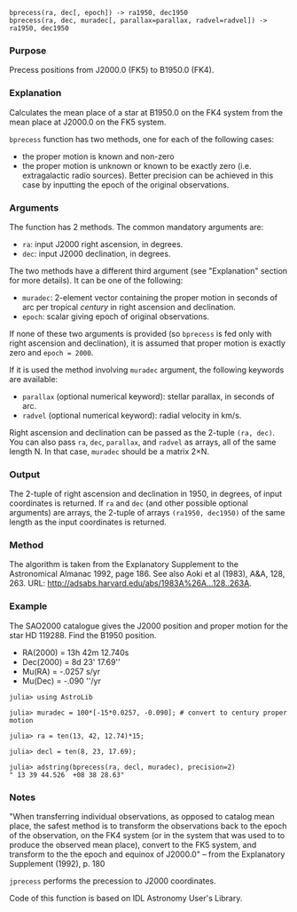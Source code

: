 ```
bprecess(ra, dec[, epoch]) -> ra1950, dec1950
bprecess(ra, dec, muradec[, parallax=parallax, radvel=radvel]) -> ra1950, dec1950
```

### Purpose

Precess positions from J2000.0 (FK5) to B1950.0 (FK4).

### Explanation

Calculates the mean place of a star at B1950.0 on the FK4 system from the mean place at J2000.0 on the FK5 system.

`bprecess` function has two methods, one for each of the following cases:

  * the proper motion is known and non-zero
  * the proper motion is unknown or known to be exactly zero (i.e. extragalactic radio sources).  Better precision can be achieved in this case by inputting the epoch of the original observations.

### Arguments

The function has 2 methods.  The common mandatory arguments are:

  * `ra`: input J2000 right ascension, in degrees.
  * `dec`: input J2000 declination, in degrees.

The two methods have a different third argument (see "Explanation" section for more details).  It can be one of the following:

  * `muradec`: 2-element vector containing the proper motion in seconds of arc per tropical *century* in right ascension and declination.
  * `epoch`: scalar giving epoch of original observations.

If none of these two arguments is provided (so `bprecess` is fed only with right ascension and declination), it is assumed that proper motion is exactly zero and `epoch = 2000`.

If it is used the method involving `muradec` argument, the following keywords are available:

  * `parallax` (optional numerical keyword): stellar parallax, in seconds of arc.
  * `radvel` (optional numerical keyword): radial velocity in km/s.

Right ascension and declination can be passed as the 2-tuple `(ra, dec)`.  You can also pass `ra`, `dec`, `parallax`, and `radvel` as arrays, all of the same length N.  In that case, `muradec` should be a matrix 2×N.

### Output

The 2-tuple of right ascension and declination in 1950, in degrees, of input coordinates is returned.  If `ra` and `dec` (and other possible optional arguments) are arrays, the 2-tuple of arrays `(ra1950, dec1950)` of the same length as the input coordinates is returned.

### Method

The algorithm is taken from the Explanatory Supplement to the Astronomical Almanac 1992, page 186.  See also Aoki et al (1983), A&A, 128, 263.  URL: http://adsabs.harvard.edu/abs/1983A%26A...128..263A.

### Example

The SAO2000 catalogue gives the J2000 position and proper motion for the star HD 119288.  Find the B1950 position.

  * RA(2000) = 13h 42m 12.740s
  * Dec(2000) = 8d 23' 17.69''
  * Mu(RA) = -.0257 s/yr
  * Mu(Dec) = -.090 ''/yr

```jldoctest
julia> using AstroLib

julia> muradec = 100*[-15*0.0257, -0.090]; # convert to century proper motion

julia> ra = ten(13, 42, 12.74)*15;

julia> decl = ten(8, 23, 17.69);

julia> adstring(bprecess(ra, decl, muradec), precision=2)
" 13 39 44.526  +08 38 28.63"
```

### Notes

"When transferring individual observations, as opposed to catalog mean place, the safest method is to transform the observations back to the epoch of the observation, on the FK4 system (or in the system that was used to to produce the observed mean place), convert to the FK5 system, and transform to the the epoch and equinox of J2000.0" – from the Explanatory Supplement (1992), p. 180

`jprecess` performs the precession to J2000 coordinates.

Code of this function is based on IDL Astronomy User's Library.
